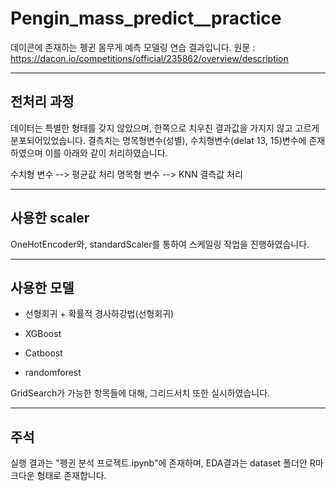 # Pengin_mass_predict__practice
데이콘에 존재하는 펭귄 몸무게 예측 모델링 연습 결과입니다.
원문 : https://dacon.io/competitions/official/235862/overview/description

***
## 전처리 과정

데이터는 특별한 형태를 갖지 않았으며, 한쪽으로 치우친 결과값을 가지지 않고 고르게 분포되어있었습니다.
결측치는 명목형변수(성별), 수치형변수(delat 13, 15)변수에 존재하였으며 이를 아래와 같이 처리하였습니다.

수치형 변수 --> 평균값 처리
명목형 변수 --> KNN 결측값 처리

***
## 사용한 scaler

OneHotEncoder와, standardScaler를 통하여 스케일링 작업을 진행하였습니다.

***
## 사용한 모델

- 선형회귀 + 확률적 경사하강법(선형회귀)

- XGBoost

- Catboost

- randomforest

GridSearch가 가능한 항목들에 대해, 그리드서치 또한 실시하였습니다.

***
## 주석
실행 결과는 "펭귄 분석 프로젝트.ipynb"에 존재하며, EDA결과는 dataset 폴더안 R마크다운 형태로 존재합니다.
